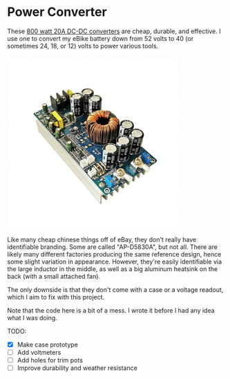 # Power Converter

These [800 watt 20A DC-DC converters](https://www.ebay.com/itm/114392846577) are cheap, durable, and effective. I use
one to convert my eBike battery down from 52 volts to 40 (or sometimes 24, 18, or 12) volts to power various tools.

<img src="s-l1600.jpg" width=400 />

Like many cheap chinese things off of eBay, they don't really have identifiable branding. Some are called "AP-D5830A",
but not all. There are likely many different factories producing the same reference design, hence some slight variation
in appearance. However, they're easily identifiable via the large inductor in the middle, as well as a big aluminum
heatsink on the back (with a small attached fan).

The only downside is that they don't come with a case or a voltage readout, which I aim to fix with this project.

Note that the code here is a bit of a mess. I wrote it before I had any idea what I was doing.

TODO:

-   [x] Make case prototype
-   [ ] Add voltmeters
-   [ ] Add holes for trim pots
-   [ ] Improve durability and weather resistance
